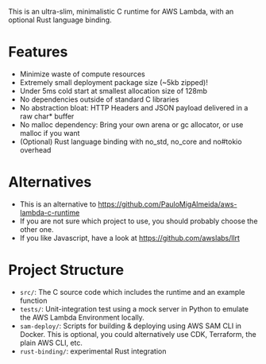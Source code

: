This is an ultra-slim, minimalistic C runtime for AWS Lambda, with an optional Rust language binding.

# Features
- Minimize waste of compute resources
- Extremely small deployment package size (~5kb zipped)!
- Under 5ms cold start at smallest allocation size of 128mb
- No dependencies outside of standard C libraries
- No abstraction bloat: HTTP Headers and JSON payload delivered in a raw char* buffer
- No malloc dependency: Bring your own arena or gc allocator, or use malloc if you want
- (Optional) Rust language binding with no_std, no_core and no#tokio overhead

# Alternatives
- This is an alternative to https://github.com/PauloMigAlmeida/aws-lambda-c-runtime
- If you are not sure which project to use, you should probably choose the other one. 
- If you like Javascript, have a look at https://github.com/awslabs/llrt

# Project Structure

- `src/`: The C source code which includes the runtime and an example function
- `tests/`: Unit-integration test using a mock server in Python to emulate the AWS Lambda Environment locally.
- `sam-deploy/`: Scripts for building & deploying using AWS SAM CLI in Docker. This is optional, you could alternatively use CDK, Terraform, the plain AWS CLI, etc.
- `rust-binding/`: experimental Rust integration
